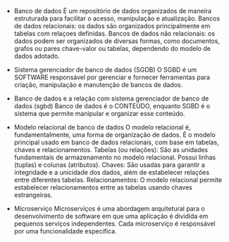 - Banco de dados
    É um repositório de dados organizados de maneira estruturada para facilitar o acesso, manipulação e atualização.
  Bancos de dados relacionais: os dados são organizados principalmente em tabelas com relaçoes definidas.
  Bancos de dados não relacionais:  os dados podem ser organizados de diversas formas, como documentos, grafos ou pares chave-valor ou tabelas, dependendo do modelo de dados adotado.

- Sistema gerenciador de banco de dados (SGDB)
  O SGBD é um SOFTWARE responsável por gerenciar e fornecer ferramentas para criação, manipulação e manutenção de bancos de dados.

- Banco de dados e a relação com sistema gerenciador de banco de dados (sgbd)
  Banco de dados é o CONTEÚDO, enquanto SGBD é o sistema que permite manipular e organizar esse conteúdo.

- Modelo relacional de banco de dados
  O modelo relacional é, fundamentalmente, uma forma de organização de dados. É o modelo principal usado em banco de dados relacionais, com base em tabelas, chaves e relacionamentos.
  Tabelas (ou relações): São as unidades fundamentais de armazenamento no modelo relacional. Possui linhas (tuplas) e colunas (atributos).
  Chaves: São usadas para garantir a integridade e a unicidade dos dados, além de estabelecer relações entre diferentes tabelas.
  Relacionamentos: O modelo relacional permite estabelecer relacionamentos entre as tabelas usando chaves estrangeiras.

- Microserviço
  Microserviços é uma abordagem arquitetural para o desenvolvimento de software em que uma aplicação é dividida em pequenos serviços independentes.
  Cada microserviço é responsável por uma funcionalidade específica. 
